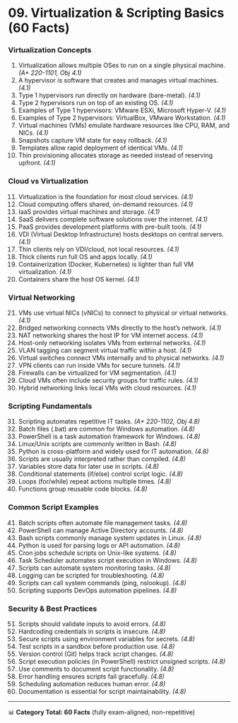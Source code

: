 
# 09. Virtualization & Scripting Basics (60 Facts)

### Virtualization Concepts  
1. Virtualization allows multiple OSes to run on a single physical machine. *(A+ 220-1101, Obj 4.1)*  
2. A hypervisor is software that creates and manages virtual machines. *(4.1)*  
3. Type 1 hypervisors run directly on hardware (bare-metal). *(4.1)*  
4. Type 2 hypervisors run on top of an existing OS. *(4.1)*  
5. Examples of Type 1 hypervisors: VMware ESXi, Microsoft Hyper-V. *(4.1)*  
6. Examples of Type 2 hypervisors: VirtualBox, VMware Workstation. *(4.1)*  
7. Virtual machines (VMs) emulate hardware resources like CPU, RAM, and NICs. *(4.1)*  
8. Snapshots capture VM state for easy rollback. *(4.1)*  
9. Templates allow rapid deployment of identical VMs. *(4.1)*  
10. Thin provisioning allocates storage as needed instead of reserving upfront. *(4.1)*  

### Cloud vs Virtualization  
11. Virtualization is the foundation for most cloud services. *(4.1)*  
12. Cloud computing offers shared, on-demand resources. *(4.1)*  
13. IaaS provides virtual machines and storage. *(4.1)*  
14. SaaS delivers complete software solutions over the internet. *(4.1)*  
15. PaaS provides development platforms with pre-built tools. *(4.1)*  
16. VDI (Virtual Desktop Infrastructure) hosts desktops on central servers. *(4.1)*  
17. Thin clients rely on VDI/cloud, not local resources. *(4.1)*  
18. Thick clients run full OS and apps locally. *(4.1)*  
19. Containerization (Docker, Kubernetes) is lighter than full VM virtualization. *(4.1)*  
20. Containers share the host OS kernel. *(4.1)*  

### Virtual Networking  
21. VMs use virtual NICs (vNICs) to connect to physical or virtual networks. *(4.1)*  
22. Bridged networking connects VMs directly to the host’s network. *(4.1)*  
23. NAT networking shares the host IP for VM internet access. *(4.1)*  
24. Host-only networking isolates VMs from external networks. *(4.1)*  
25. VLAN tagging can segment virtual traffic within a host. *(4.1)*  
26. Virtual switches connect VMs internally and to physical networks. *(4.1)*  
27. VPN clients can run inside VMs for secure tunnels. *(4.1)*  
28. Firewalls can be virtualized for VM segmentation. *(4.1)*  
29. Cloud VMs often include security groups for traffic rules. *(4.1)*  
30. Hybrid networking links local VMs with cloud resources. *(4.1)*  

### Scripting Fundamentals  
31. Scripting automates repetitive IT tasks. *(A+ 220-1102, Obj 4.8)*  
32. Batch files (.bat) are common for Windows automation. *(4.8)*  
33. PowerShell is a task automation framework for Windows. *(4.8)*  
34. Linux/Unix scripts are commonly written in Bash. *(4.8)*  
35. Python is cross-platform and widely used for IT automation. *(4.8)*  
36. Scripts are usually interpreted rather than compiled. *(4.8)*  
37. Variables store data for later use in scripts. *(4.8)*  
38. Conditional statements (if/else) control script logic. *(4.8)*  
39. Loops (for/while) repeat actions multiple times. *(4.8)*  
40. Functions group reusable code blocks. *(4.8)*  

### Common Script Examples  
41. Batch scripts often automate file management tasks. *(4.8)*  
42. PowerShell can manage Active Directory accounts. *(4.8)*  
43. Bash scripts commonly manage system updates in Linux. *(4.8)*  
44. Python is used for parsing logs or API automation. *(4.8)*  
45. Cron jobs schedule scripts on Unix-like systems. *(4.8)*  
46. Task Scheduler automates script execution in Windows. *(4.8)*  
47. Scripts can automate system monitoring tasks. *(4.8)*  
48. Logging can be scripted for troubleshooting. *(4.8)*  
49. Scripts can call system commands (ping, nslookup). *(4.8)*  
50. Scripting supports DevOps automation pipelines. *(4.8)*  

### Security & Best Practices  
51. Scripts should validate inputs to avoid errors. *(4.8)*  
52. Hardcoding credentials in scripts is insecure. *(4.8)*  
53. Secure scripts using environment variables for secrets. *(4.8)*  
54. Test scripts in a sandbox before production use. *(4.8)*  
55. Version control (Git) helps track script changes. *(4.8)*  
56. Script execution policies (in PowerShell) restrict unsigned scripts. *(4.8)*  
57. Use comments to document script functionality. *(4.8)*  
58. Error handling ensures scripts fail gracefully. *(4.8)*  
59. Scheduling automation reduces human error. *(4.8)*  
60. Documentation is essential for script maintainability. *(4.8)*  

---

📊 **Category Total: 60 Facts** (fully exam-aligned, non-repetitive)

